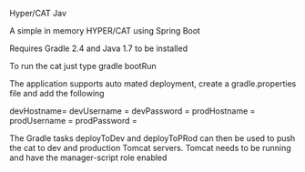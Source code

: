 Hyper/CAT Jav

A simple in memory HYPER/CAT using Spring Boot


Requires Gradle 2.4 and Java 1.7 to be installed

To run the cat just type gradle bootRun 



The application supports auto mated deployment, create a gradle.properties file and add the following

devHostname=<host>
devUsername = <name>
devPassword = <password>
prodHostname = <host>
prodUsername = <name>
prodPassword = <password>

The Gradle tasks deployToDev and deployToPRod can then be used to push the cat to dev and production Tomcat servers.
Tomcat needs to be running and have the manager-script role enabled 


